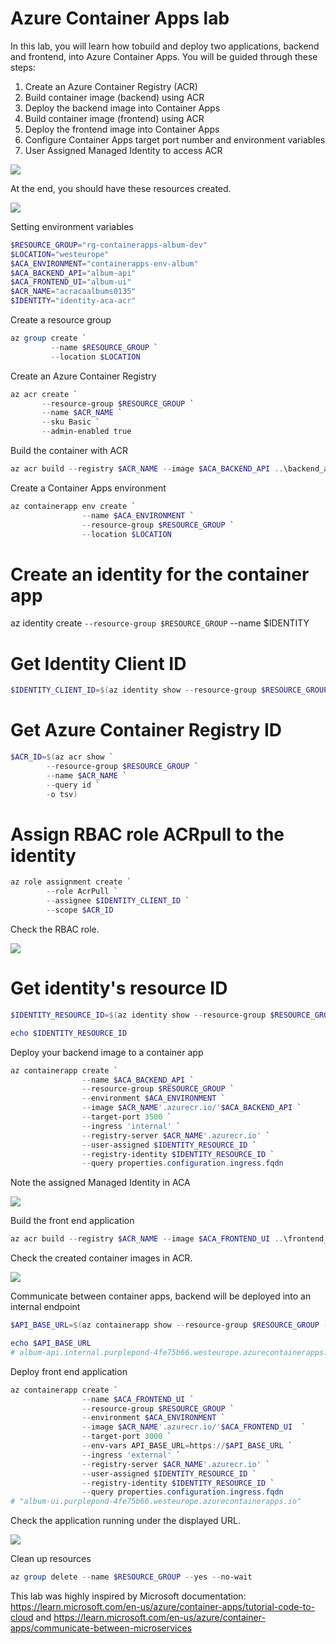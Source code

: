 # Azure Container Apps lab

In this lab, you will learn how tobuild and deploy two applications, backend and frontend, into Azure Container Apps. You will be guided through these steps:

1. Create an Azure Container Registry (ACR)
2. Build container image (backend) using ACR
3. Deploy the backend image into Container Apps
4. Build container image (frontend) using ACR
5. Deploy the frontend image into Container Apps
6. Configure Container Apps target port number and environment variables
7. User Assigned Managed Identity to access ACR

![](images/architecture.png)

At the end, you should have these resources created.

![](images/resources.png)

Setting environment variables

```powershell
$RESOURCE_GROUP="rg-containerapps-album-dev"
$LOCATION="westeurope"
$ACA_ENVIRONMENT="containerapps-env-album"
$ACA_BACKEND_API="album-api"
$ACA_FRONTEND_UI="album-ui"
$ACR_NAME="acracaalbums0135"
$IDENTITY="identity-aca-acr"
```

Create a resource group

```powershell
az group create `
         --name $RESOURCE_GROUP `
         --location $LOCATION
```

Create an Azure Container Registry

```powershell
az acr create `
       --resource-group $RESOURCE_GROUP `
       --name $ACR_NAME `
       --sku Basic `
       --admin-enabled true
```

Build the container with ACR

```powershell
az acr build --registry $ACR_NAME --image $ACA_BACKEND_API ..\backend_api\backend_api_csharp\
```

Create a Container Apps environment

```powershell
az containerapp env create `
                --name $ACA_ENVIRONMENT `
                --resource-group $RESOURCE_GROUP `
                --location $LOCATION
```

# Create an identity for the container app

az identity create `
            --resource-group $RESOURCE_GROUP `
            --name $IDENTITY

# Get Identity Client ID

```powershell
$IDENTITY_CLIENT_ID=$(az identity show --resource-group $RESOURCE_GROUP --name $IDENTITY --query clientId -o tsv)
```

# Get Azure Container Registry ID

```powershell
$ACR_ID=$(az acr show `
        --resource-group $RESOURCE_GROUP `
        --name $ACR_NAME `
        --query id `
        -o tsv)
```

# Assign RBAC role ACRpull to the identity

```powershell
az role assignment create `
        --role AcrPull `
        --assignee $IDENTITY_CLIENT_ID `
        --scope $ACR_ID
```

Check the RBAC role.

![](images/identity-rbac.png)

# Get identity's resource ID

```powershell
$IDENTITY_RESOURCE_ID=$(az identity show --resource-group $RESOURCE_GROUP --name $IDENTITY --query id -o tsv)

echo $IDENTITY_RESOURCE_ID
```

Deploy your backend image to a container app

```powershell
az containerapp create `
                --name $ACA_BACKEND_API `
                --resource-group $RESOURCE_GROUP `
                --environment $ACA_ENVIRONMENT `
                --image $ACR_NAME'.azurecr.io/'$ACA_BACKEND_API `
                --target-port 3500 `
                --ingress 'internal' `
                --registry-server $ACR_NAME'.azurecr.io' `
                --user-assigned $IDENTITY_RESOURCE_ID `
                --registry-identity $IDENTITY_RESOURCE_ID `
                --query properties.configuration.ingress.fqdn
```

Note the assigned Managed Identity in ACA

![](images/aca-identity.png)

Build the front end application

```powershell
az acr build --registry $ACR_NAME --image $ACA_FRONTEND_UI ..\frontend_ui\
```

Check the created container images in ACR.

![](images/acr-images.png)

Communicate between container apps, backend will be deployed into an internal endpoint

```powershell
$API_BASE_URL=$(az containerapp show --resource-group $RESOURCE_GROUP --name $ACA_BACKEND_API --query properties.configuration.ingress.fqdn -o tsv)

echo $API_BASE_URL
# album-api.internal.purplepond-4fe75b66.westeurope.azurecontainerapps.io
```

Deploy front end application

```powershell
az containerapp create `
                --name $ACA_FRONTEND_UI `
                --resource-group $RESOURCE_GROUP `
                --environment $ACA_ENVIRONMENT `
                --image $ACR_NAME'.azurecr.io/'$ACA_FRONTEND_UI  `
                --target-port 3000 `
                --env-vars API_BASE_URL=https://$API_BASE_URL `
                --ingress 'external' `
                --registry-server $ACR_NAME'.azurecr.io' `
                --user-assigned $IDENTITY_RESOURCE_ID `
                --registry-identity $IDENTITY_RESOURCE_ID `
                --query properties.configuration.ingress.fqdn
# "album-ui.purplepond-4fe75b66.westeurope.azurecontainerapps.io"
```

Check the application running under the displayed URL.

![](images/webapp.png)

Clean up resources

```powershell
az group delete --name $RESOURCE_GROUP --yes --no-wait
```

This lab was highly inspired by Microsoft documentation: https://learn.microsoft.com/en-us/azure/container-apps/tutorial-code-to-cloud and https://learn.microsoft.com/en-us/azure/container-apps/communicate-between-microservices